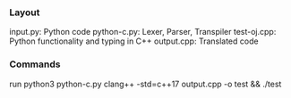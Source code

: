 ### Layout
input.py: Python code
python-c.py: Lexer, Parser, Transpiler
test-oj.cpp: Python functionality and typing in C++
output.cpp: Translated code

### Commands
run python3 python-c.py
clang++ -std=c++17 output.cpp -o test && ./test
